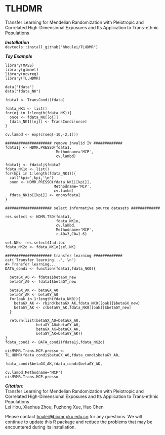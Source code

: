 # TLHDMR

Transfer Learning for Mendelian Randomization with Pleiotropic and Correlated High-Dimensional Exposures and Its Application to Trans-ethnic Populations  

***Installation***  
`devtools::install_github("hhoulei/TLHDMR")`  

***Toy Example***  

`library(MASS)`  
`library(glmnet)`    
`library(ncvreg)`  
`library(TL.HDMR)`  

`data("fdata")`  
`data("fdata_NK")`  

`fdata1 <- TransCondi(fdata)`  

`fdata_NK1 <- list()`  
`for(oj in 1:length(fdata_NK)){`  
`  once <- fdata_NK[[oj]]`  
`  fdata_NK1[[oj]] <- TransCondi(once)`  
`}`  

`cv.lambd <- exp(c(seq(-10,-2,1)))`  

`##################### remove invalid IV #############`  
`fdata1j <- HDMR.PRESSO(fdata1,`  
`                       Methodname='MCP',`  
`                       cv.lambd)`  

`fdata1j <- fdata1j$fdata2`  
`fdata_NK1o <- list()`  
`for(kpi in 1:length(fdata_NK1)){`  
`  cat('kpi=',kpi,'\n')`  
`  onon <- HDMR.PRESSO(fdata_NK1[[kpi]],`  
`                      Methodname='MCP',`  
`                      cv.lambd)`  
`  fdata_NK1o[[kpi]] <- onon$fdata2`  
`}`  

`##################### select informative source datasets #############`  

`res.select <- HDMR.TSD(fdata1,`  
`                       fdata_NK1o,`  
`                       cv.lambd,`  
`                       Methodname='MCP',`  
`                       r.A0=3,C0=1.6)`  

`sel.NK<- res.select$Ind.loc`  
`fdata_NK2o <- fdata_NK1o[sel.NK]`  

`##################### transfer learning #############`  
`cat('Transfer learning...','\n')`  
`#> Transfer learning...`  
`DATA_condi <- function(fdata1,fdata_NK0){`  
  
`  betaGX_A0 <- fdata1$betaGX_new`  
`  betaGY_A0 <- fdata1$betaGY_new`  
  
`  betaGX_AK <- betaGX_A0`  
`  betaGY_AK <- betaGY_A0`  
`  for(oak in 1:length(fdata_NK0)){`  
`    betaGX_AK <- rbind(betaGX_AK,fdata_NK0[[oak]]$betaGX_new)`  
`    betaGY_AK <- c(betaGY_AK,fdata_NK0[[oak]]$betaGY_new)`  
`  }`  
  
`  return(list(betaGX_A0=betaGX_A0,`  
`              betaGY_A0=betaGY_A0,`  
`              betaGX_AK=betaGX_AK,`  
`              betaGY_AK=betaGY_AK))`  
`}`  
`fdata_condi <- DATA_condi(fdata1j,fdata_NK2o)`  

`cisMVMR.Trans.MCP.presso <- TL.HDMR(fdata_condi$betaGX_A0,fdata_condi$betaGY_A0,`  
`                                               fdata_condi$betaGX_AK,fdata_condi$betaGY_AK,`  
`                                               cv.lambd,Methodname='MCP')`  
`cisMVMR.Trans.MCP.presso`  

***Citation***:  
Transfer Learning for Mendelian Randomization with Pleiotropic and Correlated High-Dimensional Exposures and Its Application to Trans-ethnic Populations  
Lei Hou, Xiaohua Zhou, Fuzhong Xue, Hao Chen

Please contact houlei@bicmr.pku.edu.cn for any questions. We will continue to update this R package and reduce the problems that may be encountered during its installation.

